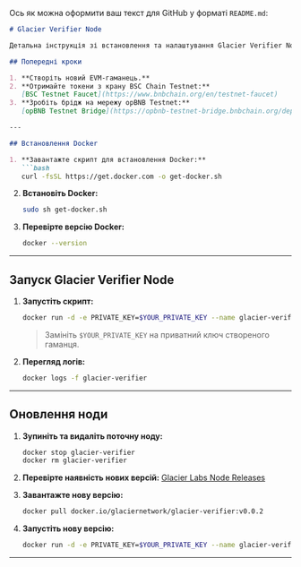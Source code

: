 Ось як можна оформити ваш текст для GitHub у форматі `README.md`:

```markdown
# Glacier Verifier Node

Детальна інструкція зі встановлення та налаштування Glacier Verifier Node.

## Попередні кроки

1. **Створіть новий EVM-гаманець.**
2. **Отримайте токени з крану BSC Chain Testnet:**
   [BSC Testnet Faucet](https://www.bnbchain.org/en/testnet-faucet)
3. **Зробіть брідж на мережу opBNB Testnet:**
   [opBNB Testnet Bridge](https://opbnb-testnet-bridge.bnbchain.org/deposit)

---

## Встановлення Docker

1. **Завантажте скрипт для встановлення Docker:**
   ```bash
   curl -fsSL https://get.docker.com -o get-docker.sh
   ```

2. **Встановіть Docker:**
   ```bash
   sudo sh get-docker.sh
   ```

3. **Перевірте версію Docker:**
   ```bash
   docker --version
   ```

---

## Запуск Glacier Verifier Node

1. **Запустіть скрипт:**
   ```bash
   docker run -d -e PRIVATE_KEY=$YOUR_PRIVATE_KEY --name glacier-verifier docker.io/glaciernetwork/glacier-verifier:v0.0.2
   ```
   > Замініть `$YOUR_PRIVATE_KEY` на приватний ключ створеного гаманця.

2. **Перегляд логів:**
   ```bash
   docker logs -f glacier-verifier
   ```

---

## Оновлення ноди

1. **Зупиніть та видаліть поточну ноду:**
   ```bash
   docker stop glacier-verifier
   docker rm glacier-verifier
   ```

2. **Перевірте наявність нових версій:**
   [Glacier Labs Node Releases](https://github.com/Glacier-Labs/node-bootstrap/releases)

3. **Завантажте нову версію:**
   ```bash
   docker pull docker.io/glaciernetwork/glacier-verifier:v0.0.2
   ```

4. **Запустіть нову версію:**
   ```bash
   docker run -d -e PRIVATE_KEY=$YOUR_PRIVATE_KEY --name glacier-verifier docker.io/glaciernetwork/glacier-verifier:v0.0.2
   ```

---
